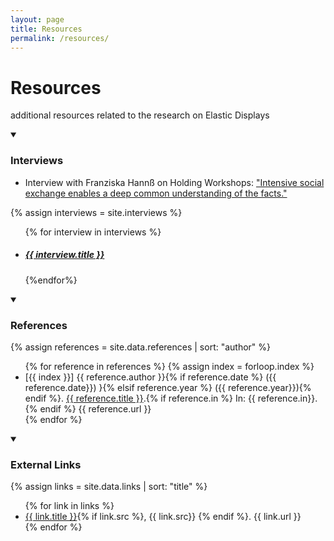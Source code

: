 ```yaml
---
layout: page
title: Resources
permalink: /resources/
---
```


# Resources
additional resources related to the research on Elastic Displays

<details markdown="1" open>
<summary><h3>Interviews</h3></summary> 

<ul class="spacious">
<li>
    Interview with Franziska Hannß on Holding Workshops: <a href="{{ site.baseurl }}/interviews/workshops/">"Intensive social exchange enables a deep common understanding of the facts."</a>
</li>
</ul>
</details>

{% assign interviews = site.interviews %}

<ul>
{% for interview in interviews %}
<li>
    <a href="{{ interview.url | prepend: site.baseurl }}">
        <h5>{{ interview.title }}</h5>
    </a>
</li>
{%endfor%}
</ul>


<details markdown="1" open>
<summary><h3>References</h3></summary> 

{% assign references = site.data.references | sort: "author" %}
<ul class="spacious">
{% for reference in references %}
{% assign index = forloop.index %}
<li>
    [{{ index }}] {{ reference.author }}{% if reference.date %} ({{ reference.date}}) }{% elsif reference.year %} ({{ reference.year}}){% endif %}. <a href="{{ reference.url }}">{{ reference.title }}</a>.{% if reference.in %} In: {{ reference.in}}. {% endif %} {{ reference.url }}
</li>
{% endfor %}
</ul>

</details>

<details markdown="1" open>
<summary><h3>External Links</h3></summary> 

{% assign links = site.data.links | sort: "title" %}
<ul class="spacious">
{% for link in links %}
<li>
    <a href="{{ link.url }}">{{ link.title }}</a>{% if link.src %}, {{ link.src}} {% endif %}. {{ link.url }}
</li>
{% endfor %}
</ul>

</details>

